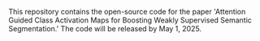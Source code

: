 This repository contains the open-source code for the paper 'Attention Guided Class Activation Maps for Boosting Weakly Supervised Semantic Segmentation.' The code will be released by May 1, 2025.
